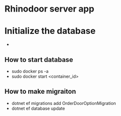 # Rhinodoor server app

# Initialize the database
- 

## How to start database
- sudo docker ps -a
- sudo docker start \<container_id>

## How to make migraiton
- dotnet ef migrations add OrderDoorOptionMigration
- dotnet ef database update